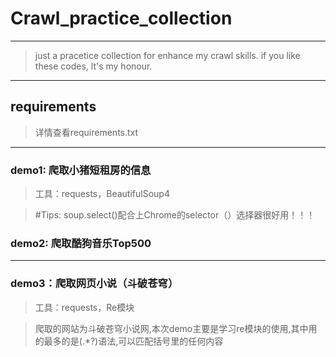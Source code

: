 # Crawl_practice_collection
---
> just a pracetice collection for enhance my crawl skills. 
> if you like these codes, lt's my honour.

---
## requirements
> 详情查看requirements.txt

---
### demo1: 爬取小猪短租房的信息
> 工具：requests，BeautifulSoup4

> #Tips: 
> soup.select()配合上Chrome的selector（）选择器很好用！！！
### demo2: 爬取酷狗音乐Top500

---
### demo3：爬取网页小说（斗破苍穹）

> 工具：requests，Re模块
 
> 爬取的网站为斗破苍穹小说网,本次demo主要是学习re模块的使用,其中用的最多的是(.*?)语法,可以匹配括号里的任何内容
